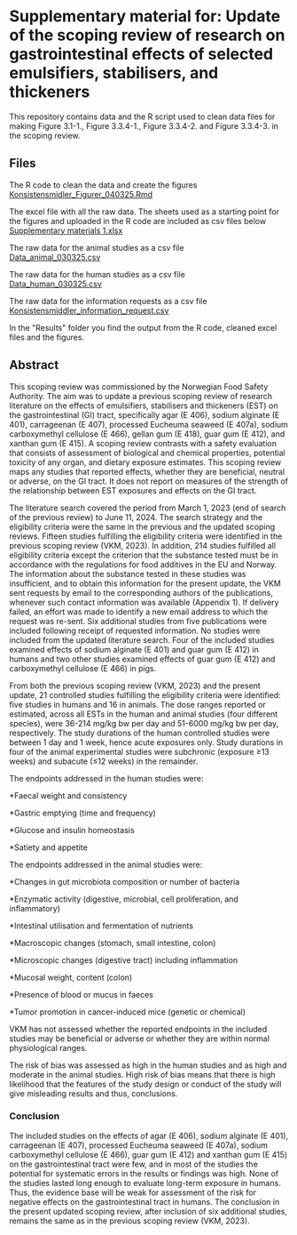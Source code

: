 # Supplementary material for: Update of the scoping review of research on gastrointestinal effects of selected emulsifiers, stabilisers, and thickeners 

This repository contains data and the R script used to clean data files for making Figure 3.1-1., Figure 3.3.4-1., Figure 3.3.4-2. and Figure 3.3.4-3. in the scoping review.

## Files

The R code to clean the data and create the figures  
[Konsistensmidler_Figurer_040325.Rmd](https://github.com/TrineHusoy/VKM-Update-scoping-review-EST/blob/main/Code/Konsistensmidler_Figurer_040325.Rmd)

The excel file with all the raw data. The sheets used as a starting point for the figures and uploaded in the R code are included as csv files below  
[Supplementary materials 1.xlsx](https://github.com/TrineHusoy/VKM-Update-scoping-review-EST/blob/main/Data/Supplementary%20materials%201.xlsx)

The raw data for the animal studies as a csv file  
[Data_animal_030325.csv](https://github.com/TrineHusoy/VKM-Update-scoping-review-EST/blob/main/Data/Data_animal_030325.csv)

The raw data for the human studies as a csv file  
[Data_human_030325.csv](https://github.com/TrineHusoy/VKM-Update-scoping-review-EST/blob/main/Data/Data_human_030325.csv)

The raw data for the information requests as a csv file  
[Konsistensmiddler_information_request.csv](https://github.com/TrineHusoy/VKM-Update-scoping-review-EST/blob/main/Data/Konsistensmiddler_information_request.csv)

In the "Results"  folder you find the output from the R code, cleaned excel files and the figures.

## Abstract

This scoping review was commissioned by the Norwegian Food Safety Authority. The aim was to update a previous scoping review of research literature on the effects of emulsifiers, stabilisers and thickeners (EST) on the gastrointestinal (GI) tract, specifically agar (E 406), sodium alginate (E 401), carrageenan (E 407), processed Eucheuma seaweed (E 407a), sodium carboxymethyl cellulose (E 466), gellan gum (E 418), guar gum (E 412), and xanthan gum (E 415). A scoping review contrasts with a safety evaluation that consists of assessment of biological and chemical properties, potential toxicity of any organ, and dietary exposure estimates. This scoping review maps any studies that reported effects, whether they are beneficial, neutral or adverse, on the GI tract. It does not report on measures of the strength of the relationship between EST exposures and effects on the GI tract. 

The literature search covered the period from March 1, 2023 (end of search of the previous review) to June 11, 2024. The search strategy and the eligibility criteria were the same in the previous and the updated scoping reviews. Fifteen studies fulfilling the eligibility criteria were identified in the previous scoping review (VKM, 2023). In addition, 214 studies fulfilled all eligibility criteria except the criterion that the substance tested must be in accordance with the regulations for food additives in the EU and Norway. The information about the substance tested in these studies was insufficient, and to obtain this information for the present update, the VKM sent requests by email to the corresponding authors of the publications, whenever such contact information was available (Appendix 1). If delivery failed, an effort was made to identify a new email address to which the request was re-sent. Six additional studies from five publications were included following receipt of requested information. No studies were included from the updated literature search. Four of the included studies examined effects of sodium alginate (E 401) and guar gum (E 412) in humans and two other studies examined effects of guar gum (E 412) and carboxymethyl cellulose (E 466) in pigs.  

From both the previous scoping review (VKM, 2023) and the present update, 21 controlled studies fulfilling the eligibility criteria were identified: five studies in humans and 16 in animals. The dose ranges reported or estimated, across all ESTs in the human and animal studies (four different species), were 36-214 mg/kg bw per day and 51-6000 mg/kg bw per day, respectively. The study durations of the human controlled studies were between 1 day and 1 week, hence acute exposures only. Study durations in four of the animal experimental studies were subchronic (exposure ≥13 weeks) and subacute (≤12 weeks) in the remainder.  

The endpoints addressed in the human studies were: 

*Faecal weight and consistency 

*Gastric emptying (time and frequency) 

*Glucose and insulin homeostasis 

*Satiety and appetite 


The endpoints addressed in the animal studies were: 

*Changes in gut microbiota composition or number of bacteria 

*Enzymatic activity (digestive, microbial, cell proliferation, and inflammatory) 

*Intestinal utilisation and fermentation of nutrients 

*Macroscopic changes (stomach, small intestine, colon) 

*Microscopic changes (digestive tract) including inflammation 

*Mucosal weight, content (colon) 

*Presence of blood or mucus in faeces 

*Tumor promotion in cancer-induced mice (genetic or chemical) 


VKM has not assessed whether the reported endpoints in the included studies may be beneficial or adverse or whether they are within normal physiological ranges.  

The risk of bias was assessed as high in the human studies and as high and moderate in the animal studies. High risk of bias means that there is high likelihood that the features of the study design or conduct of the study will give misleading results and thus, conclusions. 

### Conclusion  

The included studies on the effects of agar (E 406), sodium alginate (E 401), carrageenan (E 407), processed Eucheuma seaweed (E 407a), sodium carboxymethyl cellulose (E 466), guar gum (E 412) and xanthan gum (E 415) on the gastrointestinal tract were few, and in most of the studies the potential for systematic errors in the results or findings was high. None of the studies lasted long enough to evaluate long-term exposure in humans. Thus, the evidence base will be weak for assessment of the risk for negative effects on the gastrointestinal tract in humans. The conclusion in the present updated scoping review, after inclusion of six additional studies, remains the same as in the previous scoping review (VKM, 2023). 
